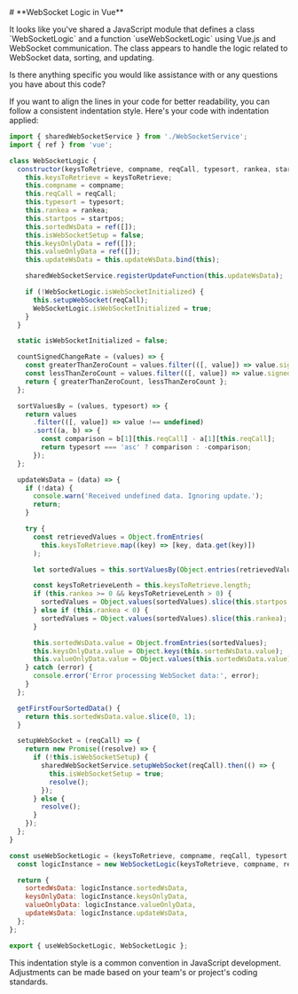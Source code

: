 <html>
<head>
# **WebSocket Logic in Vue**
</head>
<body>
<p>It looks like you've shared a JavaScript module that defines a class `WebSocketLogic` and a function `useWebSocketLogic` using Vue.js and WebSocket communication. The class appears to handle the logic related to WebSocket data, sorting, and updating.

Is there anything specific you would like assistance with or any questions you have about this code?




</p>

<p>If you want to align the lines in your code for better readability, you can follow a consistent indentation style. Here's your code with indentation applied:

```javascript
import { sharedWebSocketService } from './WebSocketService';
import { ref } from 'vue';

class WebSocketLogic {
  constructor(keysToRetrieve, compname, reqCall, typesort, rankea, startpos) {
    this.keysToRetrieve = keysToRetrieve;
    this.compname = compname;
    this.reqCall = reqCall;
    this.typesort = typesort;
    this.rankea = rankea;
    this.startpos = startpos;
    this.sortedWsData = ref([]);
    this.isWebSocketSetup = false;
    this.keysOnlyData = ref([]);
    this.valueOnlyData = ref([]);
    this.updateWsData = this.updateWsData.bind(this);

    sharedWebSocketService.registerUpdateFunction(this.updateWsData);

    if (!WebSocketLogic.isWebSocketInitialized) {
      this.setupWebSocket(reqCall);
      WebSocketLogic.isWebSocketInitialized = true;
    }
  }

  static isWebSocketInitialized = false;

  countSignedChangeRate = (values) => {
    const greaterThanZeroCount = values.filter(([, value]) => value.signed_change_rate > 0).length;
    const lessThanZeroCount = values.filter(([, value]) => value.signed_change_rate < 0).length;
    return { greaterThanZeroCount, lessThanZeroCount };
  };

  sortValuesBy = (values, typesort) => {
    return values
      .filter(([, value]) => value !== undefined)
      .sort((a, b) => {
        const comparison = b[1][this.reqCall] - a[1][this.reqCall];
        return typesort === 'asc' ? comparison : -comparison;
      });
  };

  updateWsData = (data) => {
    if (!data) {
      console.warn('Received undefined data. Ignoring update.');
      return;
    }

    try {
      const retrievedValues = Object.fromEntries(
        this.keysToRetrieve.map((key) => [key, data.get(key)])
      );

      let sortedValues = this.sortValuesBy(Object.entries(retrievedValues), this.typesort);

      const keysToRetrieveLenth = this.keysToRetrieve.length;
      if (this.rankea >= 0 && keysToRetrieveLenth > 0) {
        sortedValues = Object.values(sortedValues).slice(this.startpos, this.startpos + this.rankea);
      } else if (this.rankea < 0) {
        sortedValues = Object.values(sortedValues).slice(this.rankea);
      }

      this.sortedWsData.value = Object.fromEntries(sortedValues);
      this.keysOnlyData.value = Object.keys(this.sortedWsData.value);
      this.valueOnlyData.value = Object.values(this.sortedWsData.value);
    } catch (error) {
      console.error('Error processing WebSocket data:', error);
    }
  };

  getFirstFourSortedData() {
    return this.sortedWsData.value.slice(0, 1);
  }

  setupWebSocket = (reqCall) => {
    return new Promise((resolve) => {
      if (!this.isWebSocketSetup) {
        sharedWebSocketService.setupWebSocket(reqCall).then(() => {
          this.isWebSocketSetup = true;
          resolve();
        });
      } else {
        resolve();
      }
    });
  };
}

const useWebSocketLogic = (keysToRetrieve, compname, reqCall, typesort, rankea, startpos) => {
  const logicInstance = new WebSocketLogic(keysToRetrieve, compname, reqCall, typesort, rankea, startpos);

  return {
    sortedWsData: logicInstance.sortedWsData,
    keysOnlyData: logicInstance.keysOnlyData,
    valueOnlyData: logicInstance.valueOnlyData,
    updateWsData: logicInstance.updateWsData,
  };
};

export { useWebSocketLogic, WebSocketLogic };
```

This indentation style is a common convention in JavaScript development. Adjustments can be made based on your team's or project's coding standards.




</p>


</body>
</html>